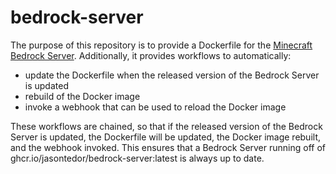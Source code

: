 # bedrock-server

The purpose of this repository is to provide a Dockerfile for the [Minecraft
Bedrock Server](https://www.minecraft.net/en-us/download/server/bedrock).
Additionally, it provides workflows to automatically:
 - update the Dockerfile when the released version of the Bedrock Server is
   updated
 - rebuild of the Docker image
 - invoke a webhook that can be used to reload the Docker image

These workflows are chained, so that if the released version of the Bedrock
Server is updated, the Dockerfile will be updated, the Docker image rebuilt,
and the webhook invoked. This ensures that a Bedrock Server running off of
ghcr.io/jasontedor/bedrock-server:latest is always up to date.
